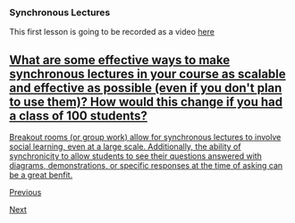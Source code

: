 ### Synchronous Lectures

This first lesson is going to be recorded as a video [here](TODO)

<div class="cards">
  <a class="card" href="#">
    <div class="card-body">
      <h2 class="card-front">
        What are some effective ways to make synchronous lectures in your course as scalable and effective as possible (even if you don't plan to use them)? How would this change if you had a class of 100 students?
      </h2>
      <p class="card-back">
        Breakout rooms (or group work) allow for synchronous lectures to involve social learning, even at a large scale. Additionally, the ability of synchronicity to allow students to see their questions answered with diagrams, demonstrations, or specific responses at the time of asking can be a great benfit.
      </p>
    </div>
  </a>
</div>


[Previous](overview.md)

[Next](flipped_classroom.md)